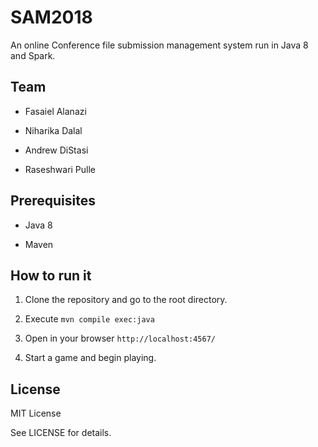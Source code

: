 # SAM2018

An online Conference file submission management system run in Java 8 and Spark.

## Team

- Fasaiel Alanazi

- Niharika Dalal

- Andrew DiStasi

- Raseshwari Pulle


## Prerequisites

- Java 8

- Maven


## How to run it

1. Clone the repository and go to the root directory.

2. Execute `mvn compile exec:java`

3. Open in your browser `http://localhost:4567/`

4. Start a game and begin playing.


## License
MIT License

See LICENSE for details.

